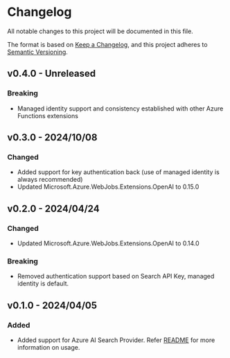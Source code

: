 # Changelog

All notable changes to this project will be documented in this file.

The format is based on [Keep a Changelog](https://keepachangelog.com/en/1.0.0/),
and this project adheres to [Semantic Versioning](https://semver.org/spec/v2.0.0.html).

## v0.4.0 - Unreleased

### Breaking

- Managed identity support and consistency established with other Azure Functions extensions

## v0.3.0 - 2024/10/08

### Changed

- Added support for key authentication back (use of managed identity is always recommended)
- Updated Microsoft.Azure.WebJobs.Extensions.OpenAI to 0.15.0

## v0.2.0 - 2024/04/24

### Changed

- Updated Microsoft.Azure.WebJobs.Extensions.OpenAI to 0.14.0

### Breaking

- Removed authentication support based on Search API Key, managed identity is default.

## v0.1.0 - 2024/04/05

### Added

- Added support for Azure AI Search Provider. Refer [README](../../samples/rag-aisearch/README.md) for more information on usage.
